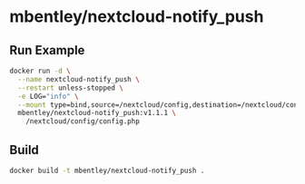# mbentley/nextcloud-notify_push


## Run Example

```bash
docker run -d \
  --name nextcloud-notify_push \
  --restart unless-stopped \
  -e LOG="info" \
  --mount type=bind,source=/nextcloud/config,destination=/nextcloud/config,readonly=true \
  mbentley/nextcloud-notify_push:v1.1.1 \
    /nextcloud/config/config.php
```

## Build

```bash
docker build -t mbentley/nextcloud-notify_push .
```
